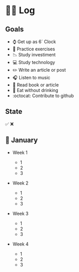 # 🏴‍☠ Log

<!-- Translate -->
<!-- <a href="./README-pt-br.md">
  <img alt="Readme" src="https://img.shields.io/badge/Translate-pt--br-blue.svg">
</a> -->

<!-- Banner -->
<!-- <p align="center">
  <a href="" target="_blank" >
    <img alt="" src="./.github/assets/brand.jpg" width="300" />
  </a>
</p> -->

<!-- First badges -->
<!-- <p align="center"> -->
  <!-- Codacy -->
  <!-- <a href="https://www.codacy.com/manual/deppbrazil/repository-patterns?utm_source=github.com&amp;utm_medium=referral&amp;utm_content=deppbrazil/repository-patterns&amp;utm_campaign=Badge_Grade">
    <img alt="Code quality" src="https://api.codacy.com/project/badge/Grade/61cb2455f6ab4d809986f7d995623c3d"/>
  </a> -->
  <!-- Last commit -->
  <!-- <a href="https://github.com/deppbrazil/repository-patterns/commits/master">
    <img alt="Last commit" src="https://img.shields.io/github/last-commit/deppbrazil/repository-patterns.svg">
  </a> -->
  <!-- Repo size -->
  <!-- <a href="https://github.com/deppbrazil/repository-patterns">
    <img alt="Repo size" src="https://img.shields.io/github/repo-size/deppbrazil/repository-patterns.svg?color=brightgreen" />
  </a> -->
<!-- </p> -->

<!-- Seconds badges -->
<!-- <p align="center"> -->
  <!-- Contributors -->
  <!-- <a href="https://github.com/deppbrazil/repository-patterns/graphs/contributors">
    <img alt="Contributors project" src="https://img.shields.io/github/contributors/deppbrazil/repository-patterns.svg?color=blue" />
  </a> -->
  <!-- Language count -->
  <!-- <a href="https://github.com/deppbrazil/repository-patterns">
    <img alt="GitHub language count" src="https://img.shields.io/github/languages/count/deppbrazil/repository-patterns.svg" />
  </a> -->
  <!-- License -->
  <!-- <a href="./LICENSE">
    <img alt="Software License" src="https://img.shields.io/badge/license-MIT-blue.svg">
  </a> -->
<!-- </p> -->

## Goals
* ⌚️ Get up as 6´ Clock
* 💪 Practice exercises 
* 📉 Study investiment
* 💻 Study technology
* ✏️ Write an article or post
* 🎧 Listen to music
* 📖 Read book or article 
* 🍕 Eat without drinking
* :octocat: Contribute to github

## State 
✅
❌
## 📆 January
- Week 1
  - 1
  - 2
  - 3

- Week 2
  - 1
  - 2
  - 3

- Week 3
  - 1
  - 2
  - 3

- Week 4
  - 1
  - 2
  - 3
  
<!-- ## License
*   [MIT](./LICENSE) &copy; Mir Carvalho -->
